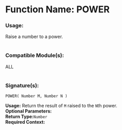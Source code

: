# Function Name: POWER 

### Usage:
Raise a number to a power.
<br><br>

### Compatible Module(s):
ALL
<br><br>

### Signature(s):
```
POWER( Number M, Number N )
```
**Usage:** Return the result of `M` raised to the `N`th power.<br>
**Optional Parameters:**<br>
**Return Type:**`Number`<br>
**Required Context:**<br>
<br>